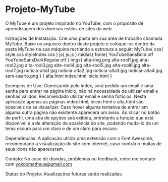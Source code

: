 # Projeto-MyTube
O MyTube é um projeto inspirado no YouTube, com o propósito de aprendizagem dos diversos estilos de sites da web.

Instruções de Instalação:
Crie uma pasta em sua área de trabalho chamada MyTube. Baixe os arquivos dentro deste projeto e coloque-os dentro da pasta MyTube na sua máquina recriando a estrutura a seguir:
MyTube{
  css{
    style.css
    styleIndex.css
  }
  js{
    js.js
  }
  midias{
    fonte{
      YouTubeSansBold.otf
      YouYubeSansDarkRegular.otf
    }
    imgs{
      alta-img.png
      alta-rool1.jpg
      alta-rool2.jpg
      alta-rool3.jpg
      alta-rool4.jpg
      alta-rool5.jpg
      alta-rool6.jpg
      alta-rool7.jpg
      noticia-alta1.jpg
      noticia-alta2.jpg
      noticia-alta3.jpg
      noticia-alta4.jpg
      sem-usario.png
    }
  }
  alta.html
  index.html
  inicio.html
  }

Exemplos de Uso:
Começando pelo index, será pedido um email e uma senha para entrar na página inicio, não há necessidade de utilizar email e senhas válidos. Recomendado utilizar email e senha fictícios.
Nesta aplicação apenas as páginas index.html, inicio.html e alta.html são possíveis de se visualizar. Caso hover alguma tentativa de entrar em alguma outra página não existente aparecerá um aviso.
Ao clicar no botão de perfil, uma aba de opções seá exibida, entretanto a função que está disponível é a de alteração de aparência do site, podendo muda-lo de um tema escuro para um claro e de um claro para escuro.

Dependências:
A aplicação utiliza uma extensão com o Font Awesome, recomendado a visualização do site com internet, caso contrário muitas de seus icons não apareceram.

Contato:
No caso de dúvidas, problemas ou feedback, entre me contato com yokoomatheus@gmail.com

Status do Projeto:
Atualizações futuras serão realizadas.
